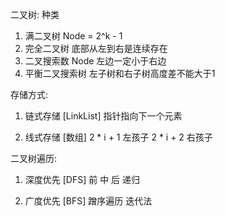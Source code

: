 二叉树:
种类
1. 满二叉树              Node = 2^k - 1
2. 完全二叉树            底部从左到右是连续存在
3. 二叉搜索数            Node 左边一定小于右边
4. 平衡二叉搜索树        左子树和右子树高度差不能大于1

存储方式:
1. 链式存储 [LinkList]
   指针指向下一个元素
    
2. 线式存储 [数组]
   2 * i + 1  左孩子
   2 * i + 2  右孩子
   
二叉树遍历:
1. 深度优先 [DFS]
   前 中 后
    递归
   
2. 广度优先 [BFS]
   蹭序遍历
    迭代法
    